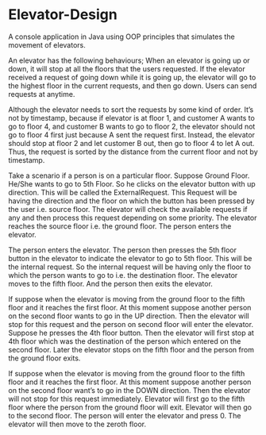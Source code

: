 # Elevator-Design
A console application in Java using OOP principles that simulates the movement of elevators.

An elevator has the following behaviours; When an elevator is going up or down, it will stop at all the floors that the users requested. If the elevator received a request of going down while it is going up, the elevator will go to the highest floor in the current requests, and then go down. Users can send requests at anytime.

Although the elevator needs to sort the requests by some kind of order. It’s not by timestamp, because if elevator is at floor 1, and customer A wants to go to floor 4, and customer B wants to go to floor 2, the elevator should not go to floor 4 first just because A sent the request first. Instead, the elevator should stop at floor 2 and let customer B out, then go to floor 4 to let A out. Thus, the request is sorted by the distance from the current floor and not by timestamp.

Take a scenario if a person is on a particular floor. Suppose Ground Floor. He/She wants to go to 5th Floor. So he clicks on the elevator button with up direction. This will be called the ExternalRequest. This Request will be having the direction and the floor on which the button has been pressed by the user i.e. source floor. The elevator will check the available requests if any and then process this request depending on some priority. The elevator reaches the source floor i.e. the ground floor. The person enters the elevator.

The person enters the elevator. The person then presses the 5th floor button in the elevator to indicate the elevator to go to 5th floor. This will be the internal request. So the internal request will be having only the floor to which the person wants to go to i.e. the destination floor. The elevator moves to the fifth floor. And the person then exits the elevator.

If suppose when the elevator is moving from the ground floor to the fifth floor and it reaches the first floor. At this moment suppose another person on the second floor wants to go in the UP direction. Then the elevator will stop for this request and the person on second floor will enter the elevator. Suppose he presses the 4th floor button. Then the elevator will first stop at 4th floor which was the destination of the person which entered on the second floor. Later the elevator stops on the fifth floor and the person from the ground floor exits.

If suppose when the elevator is moving from the ground floor to the fifth floor and it reaches the first floor. At this moment suppose another person on the second floor want’s to go in the DOWN direction. Then the elevator will not stop for this request immediately. Elevator will first go to the fifth floor where the person from the ground floor will exit. Elevator will then go to the second floor. The person will enter the elevator and press 0. The elevator will then move to the zeroth floor.
